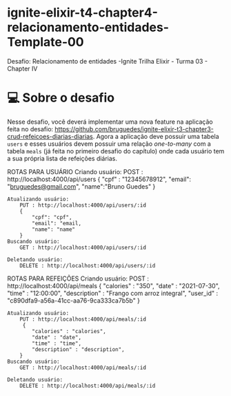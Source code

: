 # ignite-elixir-t4-chapter4-relacionamento-entidades-Template-00
Desafio: Relacionamento de entidades -Ignite Trilha Elixir - Turma 03 - Chapter IV

# 💻 Sobre o desafio

Nesse desafio, você deverá implementar uma nova feature na aplicação feita no desafio: https://github.com/bruguedes/ignite-elixir-t3-chapter3-crud-refeicoes-diarias-diarias.
Agora a aplicação deve possuir uma tabela `users` e esses usuários devem possuir uma relação *one-to-many* com 
a tabela `meals` (já feita no primeiro desafio do capítulo) onde cada usuário tem a sua própria lista de refeições diárias.

ROTAS PARA USUÁRIO
    Criando usuário:
        POST : http://localhost:4000/api/users
        {
        "cpf" : "12345678912",
        "email": "bruguedes@gmail.com",
        "name":"Bruno Guedes"
        } 

    Atualizando usuário:
        PUT : http://localhost:4000/api/users/:id
        {
            "cpf": "cpf",
            "email": "email,
            "name": "name"
        }   
    Buscando usuário: 
        GET : http://localhost:4000/api/users/:id

    Deletando usuário: 
        DELETE : http://localhost:4000/api/users/:id

ROTAS PARA REFEIÇÕES
    Criando usuário:
        POST : http://localhost:4000/api/meals
        {
            "calories" : "350",
            "date" : "2021-07-30",
            "time" : "12:00:00",
            "description" : "Frango com arroz integral",
            "user_id" : "c890dfa9-a56a-41cc-aa76-9ca333ca7b5b"
        } 

    Atualizando usuário:
        PUT : http://localhost:4000/api/meals/:id
         {
            "calories" : "calories",
            "date" : "date",
            "time" : "time",
            "description" : "description",
        }   
    Buscando usuário: 
        GET : http://localhost:4000/api/meals/:id

    Deletando usuário: 
        DELETE : http://localhost:4000/api/meals/:id
